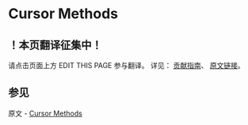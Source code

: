 # Cursor Methods

## ！本页翻译征集中！

请点击页面上方 EDIT THIS PAGE 参与翻译。
详见：
[贡献指南]( https://github.com/JinMuInfo/MongoDB-Manual-zh/blob/master/CONTRIBUTING.md )、
[原文链接](  https://docs.mongodb.com/manual/reference/method/js-cursor/  )。

## 参见

原文 - [Cursor Methods]( https://docs.mongodb.com/manual/reference/method/js-cursor/ )

